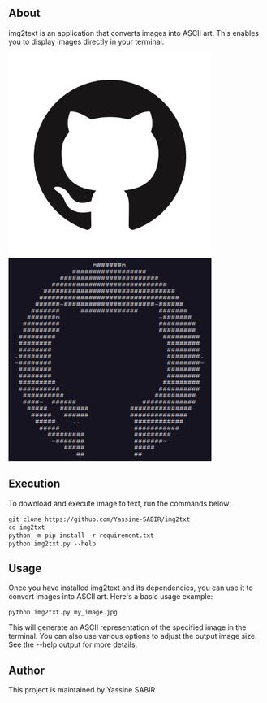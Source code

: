 About
---------
img2text is an application that converts images into ASCII art. This enables you to display images directly in your terminal.

<img src="/Images/logo.png" width="400" height="400"/><img src="/Images/logo_txt.png" width="400" height="400"/>

Execution
---------
To download and execute image to text, run the commands below:
```
git clone https://github.com/Yassine-SABIR/img2txt
cd img2txt
python -m pip install -r requirement.txt
python img2txt.py --help
```

Usage
---------
Once you have installed img2text and its dependencies, you can use it to convert images into ASCII art. Here's a basic usage example:
```
python img2txt.py my_image.jpg
```
This will generate an ASCII representation of the specified image in the terminal. You can also use various options to adjust the output image size. See the --help output for more details.

Author
---------
This project is maintained by Yassine SABIR
